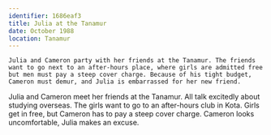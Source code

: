```yaml
---
identifier: 1686eaf3
title: Julia at the Tanamur
date: October 1988 
location: Tanamur
---
```


``` {.synopsis}
Julia and Cameron party with her friends at the Tanamur. The friends want to go next to an after-hours place, where girls are admitted free but men must pay a steep cover charge. Because of his tight budget, Cameron must demur, and Julia is embarrassed for her new friend. 
```

Julia and Cameron meet her friends at the Tanamur. All talk excitedly
about studying overseas. The girls want to go to an after-hours club in
Kota. Girls get in free, but Cameron has to pay a steep cover charge.
Cameron looks uncomfortable, Julia makes an excuse.
